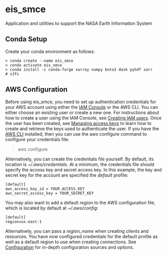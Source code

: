 # eis_smce
Application and utilities to support the NASA Earth Information System

Conda Setup
---------------
Create your conda environment as follows:

    > conda create --name eis_smce
    > conda activate eis_smce
    > conda install -c conda-forge xarray numpy boto3 dask pyhdf zarr        # s3fs 



AWS Configuration
---------------
Before using eis_smce, you need to set up authentication credentials for your AWS account using either the [IAM Console](https://console.aws.amazon.com/iam/home) 
or the AWS CLI. You can either choose an existing user or create a new one.
For instructions about how to create a user using the IAM Console, 
see [Creating IAM users](https://docs.aws.amazon.com/IAM/latest/UserGuide/id_users_create.html#id_users_create_console). 
Once the user has been created, see [Managing access keys](https://docs.aws.amazon.com/IAM/latest/UserGuide/id_credentials_access-keys.html#Using_CreateAccessKey) 
to learn how to create and retrieve the keys used to authenticate the user.
If you have the [AWS CLI](http://aws.amazon.com/cli/) installed, then you can use the aws configure command to configure your credentials file:

  > aws configure

Alternatively, you can create the credentials file yourself. By default, its location is *~/.aws/credentials*. 
At a minimum, the credentials file should specify the access key and secret access key. In this example, the key and secret key for the account are specified the *default* profile:
```
[default]
aws_access_key_id = YOUR_ACCESS_KEY
aws_secret_access_key = YOUR_SECRET_KEY
```
You may also want to add a default region to the AWS configuration file, which is located by default at *~/.aws/config*:
```
[default]
region=us-east-1
```
Alternatively, you can pass a *region_name* when creating clients and resources.
You have now configured credentials for the default profile as well as a default region to use when creating connections. 
See [Configuration](https://boto3.amazonaws.com/v1/documentation/api/latest/guide/configuration.html#guide-configuration) 
for in-depth configuration sources and options.

